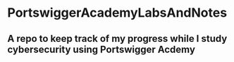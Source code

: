 # PortswiggerAcademyLabsAndNotes

## A repo to keep track of my progress while I study cybersecurity using Portswigger Acdemy
